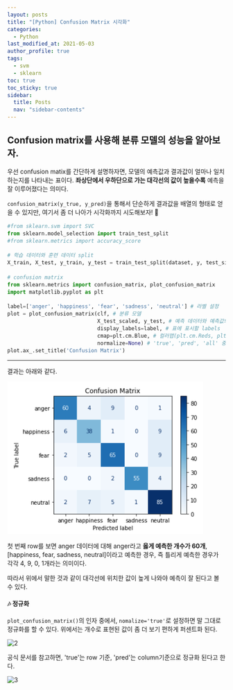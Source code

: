 ```yaml
---
layout: posts
title: "[Python] Confusion Matrix 시각화"
categories:
  - Python
last_modified_at: 2021-05-03
author_profile: true
tags:
  - svm
  - sklearn
toc: true
toc_sticky: true
sidebar:
  title: Posts
  nav: "sidebar-contents"
---
```


## Confusion matrix를 사용해 분류 모델의 성능을 알아보자.

우선 confusion matix를 간단하게 설명하자면, 모델의 예측값과 결과값이 얼마나 일치하는지를 나타내는 표이다. **좌상단에서 우하단으로 가는 대각선의 값이 높을수록** 예측을 잘 이루어졌다는 의미다.

```confusion_matrix(y_true, y_pred)```을 통해서 단순하게 결과값을 배열의 형태로 얻을 수 있지만, 여기서 좀 더 나아가 시각화까지 시도해보자! 🌈

```python
#from sklearn.svm import SVC
from sklearn.model_selection import train_test_split
#from sklearn.metrics import accuracy_score

# 학습 데이터와 훈련 데이터 split
X_train, X_test, y_train, y_test = train_test_split(dataset, y, test_size = 0.2, random_state = 42, shuffle = True)

# confusion matrix
from sklearn.metrics import confusion_matrix, plot_confusion_matrix
import matplotlib.pyplot as plt

label=['anger', 'happiness', 'fear', 'sadness', 'neutral'] # 라벨 설정
plot = plot_confusion_matrix(clf, # 분류 모델
                             X_test_scaled, y_test, # 예측 데이터와 예측값의 정답(y_true)
                             display_labels=label, # 표에 표시할 labels
                             cmap=plt.cm.Blue, # 컬러맵(plt.cm.Reds, plt.cm.rainbow 등이 있음)
                             normalize=None) # 'true', 'pred', 'all' 중에서 지정 가능. default=None
plot.ax_.set_title('Confusion Matrix')
```
-----

결과는 아래와 같다.

![1](/assets/image/confusionMatrix.png)


첫 번째 row를 보면 anger 데이터에 대해 anger라고 **옳게 예측한 개수가 60개**, [happiness, fear, sadness, neutral]이라고 예측한 경우, 즉 틀리게 예측한 경우가 각각 4, 9, 0, 1개라는 의미이다. 

따라서 위에서 말한 것과 같이 대각선에 위치한 값이 높게 나와야 예측이 잘 된다고 볼 수 있다.


#### 🎶 정규화

```plot_confusion_matrix()```의 인자 중에서, ```nomalize='true'```로 설정하면 말 그대로 정규화를 할 수 있다. 위에서는 개수로 표현된 값이 좀 더 보기 편하게 퍼센트화 된다.


![2](/assets/image/true.PNG)


공식 문서를 참고하면, 'true'는 row 기준, 'pred'는 column기준으로 정규화 된다고 한다. 

![3](/assets/image/nomalize.PNG)
